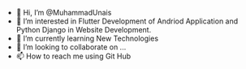 - 👋 Hi, I’m @MuhammadUnais
- 👀 I’m interested in Flutter Development of Andriod Application and Python Django in Website Development.
- 🌱 I’m currently learning New Technologies
- 💞️ I’m looking to collaborate on ...
- 📫 How to reach me using Git Hub

<!---
MuhammadUnais/MuhammadUnais is a ✨ special ✨ repository because its `README.md` (this file) appears on your GitHub profile.
You can click the Preview link to take a look at your changes.
--->
